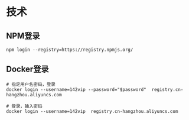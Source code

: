 # 技术

## NPM登录

```shell
npm login --registry=https://registry.npmjs.org/
```

## Docker登录

```shell
# 指定用户名密码，登录
docker login --username=142vip --password="$password"  registry.cn-hangzhou.aliyuncs.com

# 登录，输入密码
docker login --username=142vip  registry.cn-hangzhou.aliyuncs.com
```
